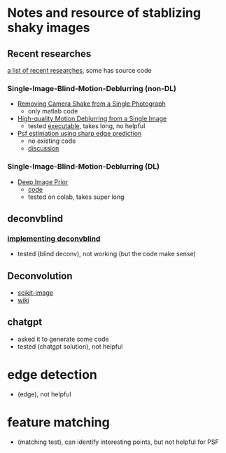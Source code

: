 # Notes and resource of stablizing shaky images

## Recent researches
[a list of recent researches](https://github.com/subeeshvasu/Awesome-Deblurring?tab=readme-ov-file), some has source code
### Single-Image-Blind-Motion-Deblurring (non-DL)
- [Removing Camera Shake from a Single Photograph](https://people.csail.mit.edu/billf/publications/Removing_Camera_Shake.pdf)
    - only matlab code
- [High-quality Motion Deblurring from a Single Image](https://www.cse.cuhk.edu.hk/~leojia/projects/motion_deblurring/index.html)
    - tested [executable](https://www.cse.cuhk.edu.hk/~leojia/programs/deblurring/deblurring.htm), takes long, no helpful
- [Psf estimation using sharp edge prediction](https://neelj.com/projects/psf_estimation/psf_estimation.pdf)
    - no existing code
    - [discussion](https://dsp.stackexchange.com/questions/132/how-do-i-remove-motion-blur)

### Single-Image-Blind-Motion-Deblurring (DL)
- [Deep Image Prior](https://dmitryulyanov.github.io/deep_image_prior)
    - [code](https://github.com/DmitryUlyanov/deep-image-prior)
    - tested on colab, takes super long

## deconvblind

### [implementing deconvblind](https://stackoverflow.com/questions/68270030/is-there-a-function-in-python-similar-to-matlabs-deconvblind)
- tested (blind deconv), not working (but the code make sense)

## Deconvolution
- [scikit-image](https://scikit-image.org/docs/stable/auto_examples/filters/plot_deconvolution.html)
- [wiki](https://en.wikipedia.org/wiki/Richardson%E2%80%93Lucy_deconvolution)

## chatgpt
- asked it to generate some code 
- tested (chatgpt solution), not helpful

# edge detection
- (edge), not helpful

# feature matching
- (matching test), can identify interesting points, but not helpful for PSF
